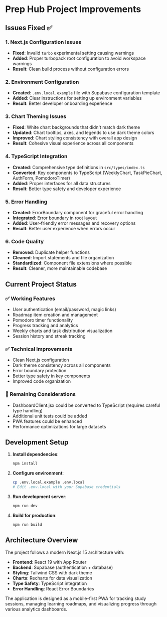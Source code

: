 # Prep Hub Project Improvements

## Issues Fixed ✅

### 1. Next.js Configuration Issues
- **Fixed**: Invalid `turbo` experimental setting causing warnings
- **Added**: Proper turbopack root configuration to avoid workspace warnings
- **Result**: Clean build process without configuration errors

### 2. Environment Configuration
- **Created**: `.env.local.example` file with Supabase configuration template
- **Added**: Clear instructions for setting up environment variables
- **Result**: Better developer onboarding experience

### 3. Chart Theming Issues
- **Fixed**: White chart backgrounds that didn't match dark theme
- **Updated**: Chart tooltips, axes, and legends to use dark theme colors
- **Improved**: Chart styling consistency with overall app design
- **Result**: Cohesive visual experience across all components

### 4. TypeScript Integration
- **Created**: Comprehensive type definitions in `src/types/index.ts`
- **Converted**: Key components to TypeScript (WeeklyChart, TaskPieChart, AuthForm, PomodoroTimer)
- **Added**: Proper interfaces for all data structures
- **Result**: Better type safety and developer experience

### 5. Error Handling
- **Created**: ErrorBoundary component for graceful error handling
- **Integrated**: Error boundary in root layout
- **Added**: User-friendly error messages and recovery options
- **Result**: Better user experience when errors occur

### 6. Code Quality
- **Removed**: Duplicate helper functions
- **Cleaned**: Import statements and file organization
- **Standardized**: Component file extensions where possible
- **Result**: Cleaner, more maintainable codebase

## Current Project Status

### ✅ Working Features
- User authentication (email/password, magic links)
- Roadmap item creation and management
- Pomodoro timer functionality
- Progress tracking and analytics
- Weekly charts and task distribution visualization
- Session history and streak tracking

### ✅ Technical Improvements
- Clean Next.js configuration
- Dark theme consistency across all components
- Error boundary protection
- Better type safety in key components
- Improved code organization

### 🔄 Remaining Considerations
- DashboardClient.jsx could be converted to TypeScript (requires careful type handling)
- Additional unit tests could be added
- PWA features could be enhanced
- Performance optimizations for large datasets

## Development Setup

1. **Install dependencies**:
   ```bash
   npm install
   ```

2. **Configure environment**:
   ```bash
   cp .env.local.example .env.local
   # Edit .env.local with your Supabase credentials
   ```

3. **Run development server**:
   ```bash
   npm run dev
   ```

4. **Build for production**:
   ```bash
   npm run build
   ```

## Architecture Overview

The project follows a modern Next.js 15 architecture with:

- **Frontend**: React 19 with App Router
- **Backend**: Supabase (authentication + database)
- **Styling**: Tailwind CSS with dark theme
- **Charts**: Recharts for data visualization
- **Type Safety**: TypeScript integration
- **Error Handling**: React Error Boundaries

The application is designed as a mobile-first PWA for tracking study sessions, managing learning roadmaps, and visualizing progress through various analytics dashboards.